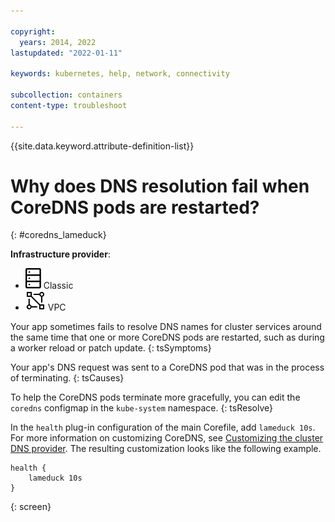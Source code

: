 ```yaml
---

copyright:
  years: 2014, 2022
lastupdated: "2022-01-11"

keywords: kubernetes, help, network, connectivity

subcollection: containers
content-type: troubleshoot

---
```


{{site.data.keyword.attribute-definition-list}}

# Why does DNS resolution fail when CoreDNS pods are restarted?
{: #coredns_lameduck}

**Infrastructure provider**:
* ![Classic infrastructure provider icon.](images/icon-classic-2.svg) Classic
* ![VPC infrastructure provider icon.](images/icon-vpc-2.svg) VPC


Your app sometimes fails to resolve DNS names for cluster services around the same time that one or more CoreDNS pods are restarted, such as during a worker reload or patch update.
{: tsSymptoms}


Your app's DNS request was sent to a CoreDNS pod that was in the process of terminating.
{: tsCauses}


To help the CoreDNS pods terminate more gracefully, you can edit the `coredns` configmap in the `kube-system` namespace.
{: tsResolve}

In the `health` plug-in configuration of the main Corefile, add `lameduck 10s`. For more information on customizing CoreDNS, see [Customizing the cluster DNS provider](/docs/containers?topic=containers-cluster_dns#dns_customize). The resulting customization looks like the following example.

```
health {
    lameduck 10s
}
```
{: screen}







